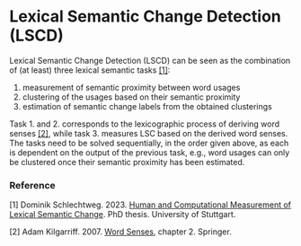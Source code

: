 # Lexical Semantic Change Detection (LSCD)

Lexical Semantic Change Detection (LSCD) can be seen as the combination of (at least) three lexical semantic tasks [[1]](#paper1):

1. measurement of semantic proximity between word usages
2. clustering of the usages based on their semantic proximity
3. estimation of semantic change labels from the obtained clusterings 

Task 1. and 2. corresponds to the lexicographic process of deriving word senses [[2]](#paper2), while task 3. measures LSC based on the derived word senses. The tasks need to be solved sequentially, in the order given above, as each is dependent on the output of the previous task, e.g., word usages can only be clustered once their semantic proximity has been estimated.

### Reference

<a name="paper1">[1]</a>
Dominik Schlechtweg. 2023. [Human and Computational Measurement of Lexical Semantic Change](http://dx.doi.org/10.18419/opus-12833). PhD thesis. University of Stuttgart.

<a name="paper2">[2]</a>
Adam Kilgarriff. 2007. [Word Senses](https://doi.org/10.1007/978-1-4020-4809-8_2), chapter 2. Springer.

